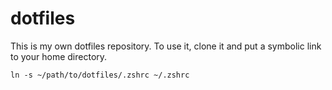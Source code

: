 # dotfiles

This is my own dotfiles repository.
To use it, clone it and put a symbolic link to your home directory.

```
ln -s ~/path/to/dotfiles/.zshrc ~/.zshrc
```
